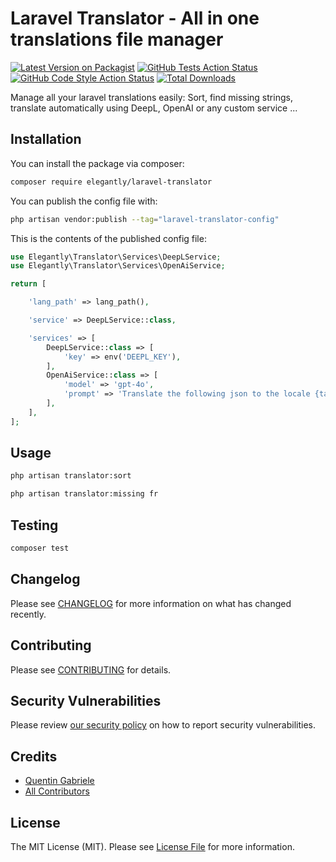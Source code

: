 # Laravel Translator - All in one translations file manager

[![Latest Version on Packagist](https://img.shields.io/packagist/v/elegantly/laravel-translator.svg?style=flat-square)](https://packagist.org/packages/elegantly/laravel-translator)
[![GitHub Tests Action Status](https://img.shields.io/github/actions/workflow/status/elegantengineeringtech/laravel-translator/run-tests.yml?branch=main&label=tests&style=flat-square)](https://github.com/elegantengineeringtech/laravel-translator/actions?query=workflow%3Arun-tests+branch%3Amain)
[![GitHub Code Style Action Status](https://img.shields.io/github/actions/workflow/status/elegantengineeringtech/laravel-translator/fix-php-code-style-issues.yml?branch=main&label=code%20style&style=flat-square)](https://github.com/elegantengineeringtech/laravel-translator/actions?query=workflow%3A"Fix+PHP+code+style+issues"+branch%3Amain)
[![Total Downloads](https://img.shields.io/packagist/dt/elegantly/laravel-translator.svg?style=flat-square)](https://packagist.org/packages/elegantly/laravel-translator)

Manage all your laravel translations easily: Sort, find missing strings, translate automatically using DeepL, OpenAI or any custom service ...

## Installation

You can install the package via composer:

```bash
composer require elegantly/laravel-translator
```

You can publish the config file with:

```bash
php artisan vendor:publish --tag="laravel-translator-config"
```

This is the contents of the published config file:

```php
use Elegantly\Translator\Services\DeepLService;
use Elegantly\Translator\Services\OpenAiService;

return [

    'lang_path' => lang_path(),

    'service' => DeepLService::class,

    'services' => [
        DeepLService::class => [
            'key' => env('DEEPL_KEY'),
        ],
        OpenAiService::class => [
            'model' => 'gpt-4o',
            'prompt' => 'Translate the following json to the locale {targetLocale} while preserving the keys.',
        ],
    ],
];
```

## Usage

```bash
php artisan translator:sort
```

```bash
php artisan translator:missing fr
```

## Testing

```bash
composer test
```

## Changelog

Please see [CHANGELOG](CHANGELOG.md) for more information on what has changed recently.

## Contributing

Please see [CONTRIBUTING](CONTRIBUTING.md) for details.

## Security Vulnerabilities

Please review [our security policy](../../security/policy) on how to report security vulnerabilities.

## Credits

-   [Quentin Gabriele](https://github.com/40128136+QuentinGab)
-   [All Contributors](../../contributors)

## License

The MIT License (MIT). Please see [License File](LICENSE.md) for more information.
